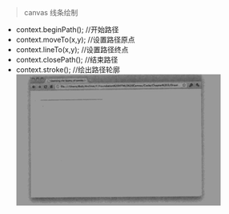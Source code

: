 > canvas 线条绘制
* context.beginPath(); //开始路径
* context.moveTo(x,y); //设置路径原点
* context.lineTo(x,y); //设置路径终点
* context.closePath(); //结束路径
* context.stroke(); //绘出路径轮廓
  ![效果预览](../image/line.png)